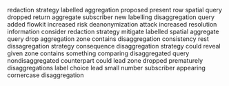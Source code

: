 redaction strategy labelled aggregation proposed present row spatial query dropped return aggregate subscriber new labelling disaggregation query added flowkit increased risk deanonymization attack increased resolution information consider redaction strategy mitigate labelled spatial aggregate query drop aggregation zone contains disaggregation consistency rest dissagregation strategy consequence disaggregation strategy could reveal given zone contains something comparing disaggregated query nondisaggregated counterpart could lead zone dropped prematurely disaggregations label choice lead small number subscriber appearing cornercase disaggregation